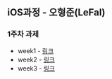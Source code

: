 ## iOS과정 - 오형준(LeFal)

### 1주차 과제
* week1 - [링크](https://github.com/LeFal/boostcamp_iOS_LeFal/tree/master/week1)
* week2 - [링크](week2/README.md)
* week3 - [링크](week3/README.md)
